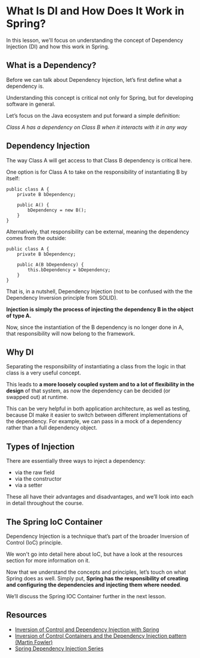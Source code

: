 # What Is DI and How Does It Work in Spring?

In this lesson, we'll focus on understanding the concept of Dependency Injection (DI) and how this work in Spring.

## What is a Dependency?

Before we can talk about Dependency Injection, let’s first define what a dependency is.

Understanding this concept is critical not only for Spring, but for developing software in general.

Let’s focus on the Java ecosystem and put forward a simple definition:

_Class A has a dependency on Class B when it interacts with it in any way_

## Dependency Injection

The way Class A will get access to that Class B dependency is critical here.

One option is for Class A to take on the responsibility of instantiating B by itself:

```
public class A {
    private B bDependency;
  
    public A() {
        bDependency = new B();    
    }
}
```

Alternatively, that responsibility can be external, meaning the dependency comes from the outside:

```
public class A {
    private B bDependency;
    
    public A(B bDependency) {
        this.bDependency = bDependency;
    }
}
```

That is, in a nutshell, Dependency Injection (not to be confused with the the Dependency Inversion principle from SOLID).

**Injection is simply the process of injecting the dependency B in the object of type A.**

Now, since the instantiation of the B dependency is no longer done in A, that responsibility will now belong to the framework.

## Why DI

Separating the responsibility of instantiating a class from the logic in that class is a very useful concept.

This leads to **a more loosely coupled system and to a lot of flexibility in the design** of that system, as now the dependency can be decided (or swapped out) at runtime.

This can be very helpful in both application architecture, as well as testing, because DI make it easier to switch between different implementations of the dependency. For example, we can pass in a mock of a dependency rather than a full dependency object.

## Types of Injection

There are essentially three ways to inject a dependency:

-   via the raw field
-   via the constructor
-   via a setter

These all have their advantages and disadvantages, and we’ll look into each in detail throughout the course.

## The Spring IoC Container

Dependency Injection is a technique that’s part of the broader Inversion of Control (IoC) principle.

We won't go into detail here about IoC, but have a look at the resources section for more information on it.

Now that we understand the concepts and principles, let’s touch on what Spring does as well. Simply put, **Spring has the responsibility of creating and configuring the dependencies and injecting them where needed**.

We’ll discuss the Spring IOC Container further in the next lesson.

## Resources
- [Inversion of Control and Dependency Injection with Spring](https://www.baeldung.com/inversion-control-and-dependency-injection-in-spring)
- [Inversion of Control Containers and the Dependency Injection pattern (Martin Fowler)](https://martinfowler.com/articles/injection.html)
- [Spring Dependency Injection Series](https://www.baeldung.com/spring-dependency-injection)
